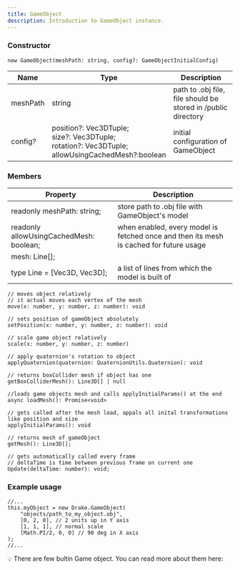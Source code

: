 ```yaml
---
title: GameObject
description: Introduction to GameObject instance.
---
```


### Constructor

```tsx
new GameObject(meshPath: string, config?: GameObjectInitialConfig)
```

| Name | Type | Description |
| --- | --- | --- |
| meshPath | string | path to .obj file, file should be stored in /public directory |
| config? | position?: Vec3DTuple; </br> size?: Vec3DTuple; </br> rotation?: Vec3DTuple; </br> allowUsingCachedMesh?:boolean | initial configuration of GameObject |

### Members

| Property | Description |
| --- | --- |
| readonly meshPath: string; | store path to .obj file with GameObject's model |
| readonly allowUsingCachedMesh: boolean; | when enabled, every model is fetched once and then its mesh is cached for future usage |
| mesh: Line[];
type Line = [Vec3D, Vec3D]; | a list of lines from which the model is built of |

```tsx
// moves object relatively
// it actual moves each vertex of the mesh
move(x: number, y: number, z: number): void
```

```tsx
// sets position of gameObject absolutely
setPosition(x: number, y: number, z: number): void
```

```tsx
// scale game object relatively
scale(x: number, y: number, z: number)
```

```tsx
// apply quaternion's rotation to object 
applyQuaternion(quaternion: QuaternionUtils.Quaternion): void
```

```tsx
// returns boxCollider mesh if object has one
getBoxColliderMesh(): Line3D[] | null
```

```tsx
//loads game objects mesh and calls applyInitialParams() at the end
async loadMesh(): Promise<void>
```

```tsx
// gets called after the mesh load, appals all inital transformations like position and size 
applyInitialParams(): void
```

```tsx
// returns mesh of gameObject
getMesh(): Line3D[];
```

```tsx
// gets automatically called every frame
// deltaTime is time between previous frame on current one
Update(deltaTime: number): void;
```

### Example usage

```tsx
//...
this.myObject = new Drake.GameObject(
    "objects/path_to_my_object.obj",
    [0, 2, 0], // 2 units up in Y axis
    [1, 1, 1], // normal scale
    [Math.PI/2, 0, 0] // 90 deg in X axis
);
//...
```

<aside>
💡 There are few bultin Game object. You can read more about them here:


</aside>